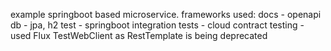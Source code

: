 example springboot based microservice.
frameworks used:
docs - openapi
db - jpa, h2
test - springboot integration tests 
      - cloud contract testing
      - used Flux TestWebClient as RestTemplate is being deprecated
